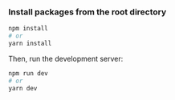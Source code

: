 
### Install packages from the root directory

```bash
npm install
# or
yarn install
```

Then, run the development server:

```bash
npm run dev
# or
yarn dev
```
